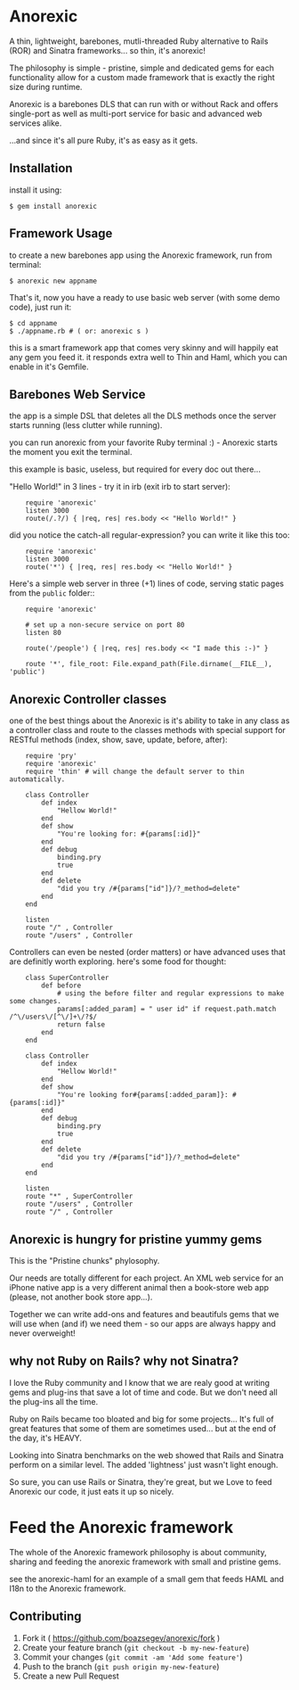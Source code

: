 # Anorexic

A thin, lightweight, barebones, mutli-threaded Ruby alternative to Rails (ROR) and Sinatra frameworks... so thin, it's anorexic!

The philosophy is simple - pristine, simple and dedicated gems for each functionality allow for a custom made framework that is exactly the right size during runtime.

Anorexic is a barebones DLS that can run with or without Rack and offers single-port as well as multi-port service for basic and advanced web services alike.

...and since it's all pure Ruby, it's as easy as it gets.

## Installation

install it using:

    $ gem install anorexic

## Framework Usage

to create a new barebones app using the Anorexic framework, run from terminal:

    $ anorexic new appname

That's it, now you have a ready to use basic web server (with some demo code), just run it:

    $ cd appname
    $ ./appname.rb # ( or: anorexic s )

this is a smart framework app that comes very skinny and will happily eat any gem you feed it. it responds extra well to Thin and Haml, which you can enable in it's Gemfile.

## Barebones Web Service

the app is a simple DSL that deletes all the DLS methods once the server starts running (less clutter while running).

you can run anorexic from your favorite Ruby terminal :) - Anorexic starts the moment you exit the terminal.

this example is basic, useless, but required for every doc out there...

"Hello World!" in 3 lines - try it in irb (exit irb to start server):

		require 'anorexic'
		listen 3000
		route(/.?/) { |req, res| res.body << "Hello World!" }

did you notice the catch-all regular-expression? you can write it like this too:

		require 'anorexic'
		listen 3000
		route('*') { |req, res| res.body << "Hello World!" }

Here's a simple web server in three (+1) lines of code, serving static pages from the `public` folder::

		require 'anorexic'

		# set up a non-secure service on port 80
		listen 80

		route('/people') { |req, res| res.body << "I made this :-)" }

		route '*', file_root: File.expand_path(File.dirname(__FILE__), 'public')

## Anorexic Controller classes

one of the best things about the Anorexic is it's ability to take in any class as a controller class and route to the classes methods with special support for RESTful methods (index, show, save, update, before, after):

		require 'pry'
		require 'anorexic'
		require 'thin' # will change the default server to thin automatically.

		class Controller
			def index
				"Hellow World!"
			end
			def show
				"You're looking for: #{params[:id]}"
			end
			def debug
				binding.pry
				true
			end
			def delete
				"did you try /#{params["id"]}/?_method=delete"
			end
		end

		listen
		route "/" , Controller
		route "/users" , Controller

Controllers can even be nested (order matters) or have advanced uses that are definitly worth exploring. here's some food for thought:

		class SuperController
			def before
				# using the before filter and regular expressions to make some changes.
				params[:added_param] = " user id" if request.path.match /^\/users\/[^\/]+\/?$/
				return false
			end
		end

		class Controller
			def index
				"Hellow World!"
			end
			def show
				"You're looking for#{params[:added_param]}: #{params[:id]}"
			end
			def debug
				binding.pry
				true
			end
			def delete
				"did you try /#{params["id"]}/?_method=delete"
			end
		end

		listen
		route "*" , SuperController
		route "/users" , Controller
		route "/" , Controller


## Anorexic is hungry for pristine yummy gems

This is the "Pristine chunks" phylosophy.

Our needs are totally different for each project. An XML web service for an iPhone native app is a very different animal then a book-store web app (please, not another book store app...).

Together we can write add-ons and features and beautifuls gems that we will use when (and if) we need them - so our apps are always happy and never overweight!

## why not Ruby on Rails? why not Sinatra?

I love the Ruby community and I know that we are realy good at writing gems and plug-ins that save a lot of time and code. But we don't need all the plug-ins all the time.

Ruby on Rails became too bloated and big for some projects... It's full of great features that some of them are sometimes used... but at the end of the day, it's HEAVY.

Looking into Sinatra benchmarks on the web showed that Rails and Sinatra perform on a similar level. The added 'lightness' just wasn't light enough.

So sure, you can use Rails or Sinatra, they're great, but we Love to feed Anorexic our code, it just eats it up so nicely.

# Feed the Anorexic framework

The whole of the Anorexic framework philosophy is about community, sharing and feeding the anorexic framework with small and pristine gems.

see the anorexic-haml for an example of a small gem that feeds HAML and I18n to the Anorexic framework.

## Contributing


1. Fork it ( https://github.com/boazsegev/anorexic/fork )
2. Create your feature branch (`git checkout -b my-new-feature`)
3. Commit your changes (`git commit -am 'Add some feature'`)
4. Push to the branch (`git push origin my-new-feature`)
5. Create a new Pull Request
